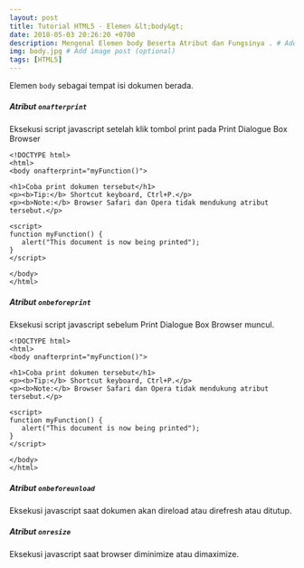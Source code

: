 ```yaml
---
layout: post
title: Tutorial HTML5 - Elemen &lt;body&gt;
date: 2018-05-03 20:26:20 +0700
description: Mengenal Elemen body Beserta Atribut dan Fungsinya . # Add post description (optional)
img: body.jpg # Add image post (optional)
tags: [HTML5]
---
```

Elemen <code>body</code> sebagai tempat isi dokumen berada.

##### Atribut <code>onafterprint</code>
Eksekusi script javascript setelah klik tombol print pada Print Dialogue Box Browser

<pre>
<code data-language="html">&lt;!DOCTYPE html&gt;
&lt;html&gt;
&lt;body onafterprint="myFunction()"&gt;

&lt;h1&gt;Coba print dokumen tersebut&lt;/h1&gt;
&lt;p&gt;&lt;b&gt;Tip:&lt;/b&gt; Shortcut keyboard, Ctrl+P.&lt;/p&gt;
&lt;p&gt;&lt;b&gt;Note:&lt;/b&gt; Browser Safari dan Opera tidak mendukung atribut tersebut.&lt;/p&gt;

&lt;script&gt;
function myFunction() {
   alert("This document is now being printed");
}
&lt;/script&gt;

&lt;/body&gt;
&lt;/html&gt;</code>
</pre>

##### Atribut <code>onbeforeprint</code>
Eksekusi script javascript sebelum Print Dialogue Box Browser muncul.

<pre>
<code data-language="html">&lt;!DOCTYPE html&gt;
&lt;html&gt;
&lt;body onafterprint="myFunction()"&gt;

&lt;h1&gt;Coba print dokumen tersebut&lt;/h1&gt;
&lt;p&gt;&lt;b&gt;Tip:&lt;/b&gt; Shortcut keyboard, Ctrl+P.&lt;/p&gt;
&lt;p&gt;&lt;b&gt;Note:&lt;/b&gt; Browser Safari dan Opera tidak mendukung atribut tersebut.&lt;/p&gt;

&lt;script&gt;
function myFunction() {
   alert("This document is now being printed");
}
&lt;/script&gt;

&lt;/body&gt;
&lt;/html&gt;</code>
</pre>

##### Atribut <code>onbeforeunload</code>
Eksekusi javascript saat dokumen akan direload atau direfresh atau ditutup.

##### Atribut <code>onresize</code>
Eksekusi javascript saat browser diminimize atau dimaximize.
